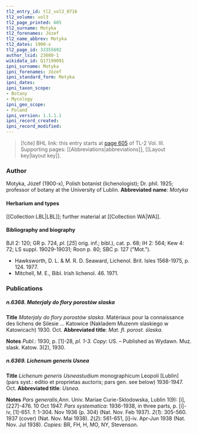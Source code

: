 ```yaml
---
tl2_entry_id: tl2_vol3_0716
tl2_volume: vol3
tl2_page_printed: 605
tl2_surname: Motyka
tl2_forenames: Józef
tl2_name_abbrev: Motyka
tl2_dates: 1900-x
tl2_page_id: 33355692
author_lsid: 23680-1
wikidata_id: Q17199091
ipni_surname: Motyka
ipni_forenames: Józef
ipni_standard_form: Motyka
ipni_dates: 
ipni_taxon_scope: 
- Botany
- Mycology
ipni_geo_scope: 
- Poland
ipni_version: 1.1.1.1
ipni_record_created: 
ipni_record_modified:
---
```



> [!cite] BHL link: this entry starts at [page 605](https://www.biodiversitylibrary.org/page/33355692) of TL-2 Vol. III.
> Supporting pages: [[Abbreviations|abbreviations]], [[Layout key|layout key]].

### Author

Motyka, Józef (1900-x), Polish botanist (lichenologist); Dr. phil. 1925; professor of botany at the University of Lublin. 
**Abbreviated name**: *Motyka*

#### Herbarium and types

[[Collection LBL|LBL]]; further material at [[Collection WA|WA]].

#### Bibliography and biography

BJI 2: 120; GR p. 724, *pl*. \[*25*\] orig. inf.; bibl.), cat. p. 68; IH 2: 564; Kew 4: 72; LS suppl. 19029-19031; Roon p. 80; SBC p. 127 ("Mot.").
- Hawksworth, D. L. & M. R. D. Seaward, Lichenol. Brit. Isles 1568-1975, p. 124. 1977.
- Mitchell, M. E., Bibl. Irish lichenol. 46. 1971.

### Publications

##### n.6368. Materjaly do flory porostów slaska

**Title**
*Materjaly do flory porostów slaska*. Matériaux pour la connaissance des lichens de Silesie ... Katowice (Nakladem Muzenm slaskiego w Katowicach) 1930. Oct.
**Abbreviated title**: *Mat. fl. porost. ślaska*.

**Notes**
*Publ*.: 1930, p. \[1\]-28, *pl. 1-3. Copy*: US. – Published as Wydawn. Muz. slask. Katow. 3(2), 1930.

##### n.6369. Lichenum generis Usnea

**Title**
*Lichenum generis Usnea*studium monographicum Leopoli \[Lublin\] (pars syst.: editio et proprietas auctoris; pars gen. see below) 1936-1947. Oct.
**Abbreviated title**: *Usnea*.

**Notes**
*Pars generalis*,Ann. Univ. Mariae Curie-Sklodowska, Lublin 1(9): \[i\], \[227\]-476. 10 Oct 1947.
*Pars systematica*: 1936-1938, in three parts, p. \[i\]-iv, \[1\]-651.
*1*: 1-304. Nov 1936 (p. 304) (Nat. Nov. Feb 1937).
*2*(*1*): 305-560. 1937 (cover) (Nat. Nov. Mai 1938).
*2*(*2*): 561-651, \[i\]-iv. Apr-Jun 1938 (Nat. Nov. Jul 1938).
*Copies*: BR, FH, H, MO, NY, Stevenson.

